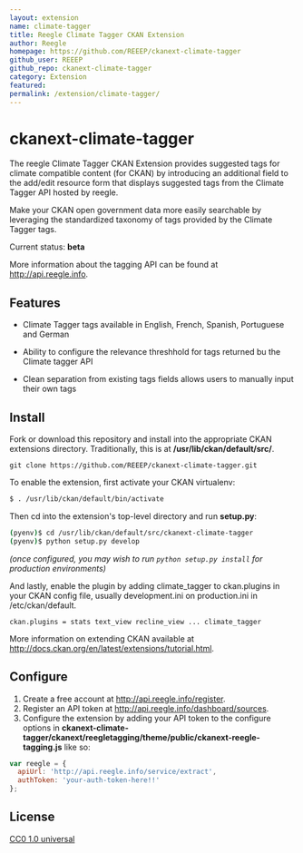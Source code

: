 ```yaml
---
layout: extension
name: climate-tagger
title: Reegle Climate Tagger CKAN Extension
author: Reegle
homepage: https://github.com/REEEP/ckanext-climate-tagger
github_user: REEEP
github_repo: ckanext-climate-tagger
category: Extension
featured: 
permalink: /extension/climate-tagger/
---
```



ckanext-climate-tagger
======================

The reegle Climate Tagger CKAN Extension provides suggested tags for climate compatible content (for CKAN) by introducing an additional field to the add/edit resource form that displays suggested tags from the Climate Tagger API hosted by reegle.

Make your CKAN open government data more easily searchable by leveraging the standardized taxonomy of tags provided by the Climate Tagger tags.

Current status: **beta**

More information about the tagging API can be found at <http://api.reegle.info>.

Features
--------

-   Climate Tagger tags available in English, French, Spanish, Portuguese and German

-   Ability to configure the relevance threshhold for tags returned bu the Climate tagger API

-   Clean separation from existing tags fields allows users to manually input their own tags

Install
-------

Fork or download this repository and install into the appropriate CKAN extensions directory. Traditionally, this is at **/usr/lib/ckan/default/src/**.

    git clone https://github.com/REEEP/ckanext-climate-tagger.git

To enable the extension, first activate your CKAN virtualenv:

``` bash
$ . /usr/lib/ckan/default/bin/activate
```

Then cd into the extension's top-level directory and run **setup.py**:

``` bash
(pyenv)$ cd /usr/lib/ckan/default/src/ckanext-climate-tagger
(pyenv)$ python setup.py develop
```

*(once configured, you may wish to run `python setup.py install` for production environments)*

And lastly, enable the plugin by adding climate\_tagger to ckan.plugins in your CKAN config file, usually development.ini on production.ini in /etc/ckan/default.

    ckan.plugins = stats text_view recline_view ... climate_tagger

More information on extending CKAN available at <http://docs.ckan.org/en/latest/extensions/tutorial.html>.

Configure
---------

1.  Create a free account at <http://api.reegle.info/register>.
2.  Register an API token at <http://api.reegle.info/dashboard/sources>.
3.  Configure the extension by adding your API token to the configure options in **ckanext-climate-tagger/ckanext/reegletagging/theme/public/ckanext-reegle-tagging.js** like so:

``` js
var reegle = {
  apiUrl: 'http://api.reegle.info/service/extract',
  authToken: 'your-auth-token-here!!'
};
```

License
-------

[CC0 1.0 universal](http://creativecommons.org/publicdomain/zero/1.0/)

